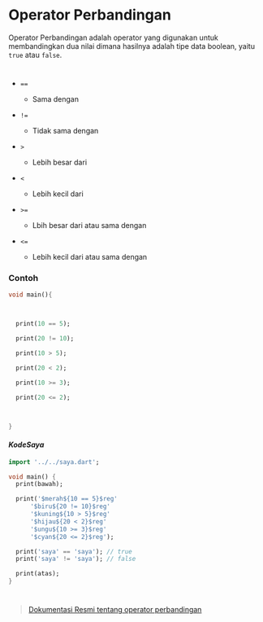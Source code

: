# Operator Perbandingan

Operator Perbandingan adalah operator yang digunakan untuk membandingkan dua nilai dimana hasilnya adalah tipe data boolean, yaitu `true` atau `false`.

#

- `==`

  - Sama dengan

- `!=`

  - Tidak sama dengan

- `>`

  - Lebih besar dari

- `<`

  - Lebih kecil dari

- `>=`

  - Lbih besar dari atau sama dengan

- `<=`
  - Lebih kecil dari atau sama dengan

### Contoh

```dart
void main(){



  print(10 == 5);

  print(20 != 10);

  print(10 > 5);

  print(20 < 2);

  print(10 >= 3);

  print(20 <= 2);



}
```

#### $Kode Saya$

```dart
import '../../saya.dart';

void main() {
  print(bawah);

  print('$merah${10 == 5}$reg'
      '$biru${20 != 10}$reg'
      '$kuning${10 > 5}$reg'
      '$hijau${20 < 2}$reg'
      '$ungu${10 >= 3}$reg'
      '$cyan${20 <= 2}$reg');

  print('saya' == 'saya'); // true
  print('saya' != 'saya'); // false

  print(atas);
}
```

#

> [Dokumentasi Resmi tentang operator perbandingan](https://dart.dev/guides/language/language-tour#comparison-operators "dar.dev")
